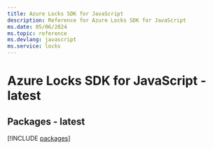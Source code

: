 ```yaml
---
title: Azure Locks SDK for JavaScript
description: Reference for Azure Locks SDK for JavaScript
ms.date: 05/06/2024
ms.topic: reference
ms.devlang: javascript
ms.service: locks
---
```

# Azure Locks SDK for JavaScript - latest
## Packages - latest
[!INCLUDE [packages](locks-index.md)]